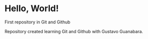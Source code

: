 # Hello, World!
 First repository in Git and Github

Repository created learning Git and Github with Gustavo Guanabara.